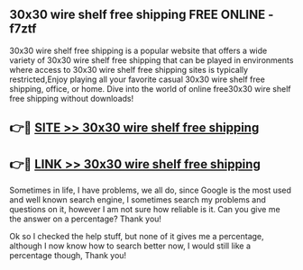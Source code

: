 ## 30x30 wire shelf free shipping FREE ONLINE - f7ztf

30x30 wire shelf free shipping is a popular website that offers a wide variety of 30x30 wire shelf free shipping that can be played in environments where access to 30x30 wire shelf free shipping sites is typically restricted,Enjoy playing all your favorite casual 30x30 wire shelf free shipping, office, or home. Dive into the world of online free30x30 wire shelf free shipping without downloads!

## 👉🔴 [SITE >> 30x30 wire shelf free shipping](http://news.freeplayer.one?title=30x30_wire_shelf_free_shipping&ref=FRRE)

## 👉🔴 [LINK >> 30x30 wire shelf free shipping](http://news.freeplayer.one?title=30x30_wire_shelf_free_shipping&ref=FREE)

Sometimes in life, I have problems, we all do, since Google is the most used and well known search engine, I sometimes search my problems and questions on it, however I am not sure how reliable is it. Can you give me the answer on a percentage? Thank you!

Ok so I checked the help stuff, but none of it gives me a percentage, although I now know how to search better now, I would still like a percentage though, Thank you!